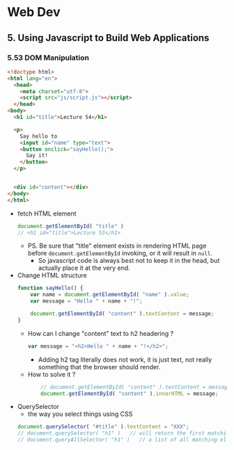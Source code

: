 
# Web Dev

## 5. Using Javascript to Build Web Applications

### 5.53 DOM Manipulation

```html
<!doctype html>
<html lang="en">
  <head>
    <meta charset="utf-8">
    <script src="js/script.js"></script>
  </head>
<body>
  <h1 id="title">Lecture 54</h1>

  <p>
    Say hello to
    <input id="name" type="text">
    <button onclick="sayHello();">
      Say it!
    </button>
  </p>


  <div id="content"></div>
</body>
</html>
```

- fetch HTML element
    ```javascript
    document.getElementById( "title" )
    // <h1 id="title">Lecture 53</h1>
    ```
    - PS. Be sure that "title" element exists in rendering HTML page before `document.getElementById` invoking, or it will result in `null`.
        - So javascript code is always best not to keep it in the head, but actually place it at the very end.
- Change HTML structure
    ```javascript
    function sayHello() {
        var name = document.getElementById( "name" ).value;
        var message = "Hello " + name + "!";

        document.getElementById( "content" ).textContent = message;
    }
    ```
    - How can I change "content" text to h2 headering ? 
        ```javascript
        var message = "<h2>Hello " + name + "!</h2>";
        ```
        - Adding h2 tag literally does not work, it is just text, not really something that the browser should render.
    - How to solve it ?
        ```javascript
            // document.getElementById( "content" ).textContent = message;
            document.getElementById( "content" ).innerHTML = message;
        ```
- QuerySelector
    - the way you select things using CSS
    ```javascript
    document.querySelector( "#title" ).textContent = "XXX";
    // document.querySelector( "h1" )   // will return the first matching element
    // document.queryAllSelector( "h1" )   // a list of all matching element
    ```


